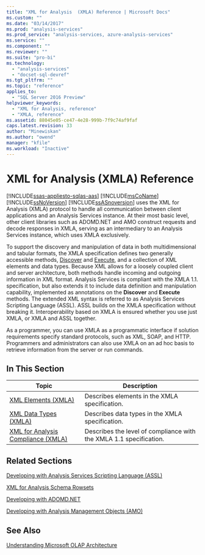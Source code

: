 ```yaml
---
title: "XML for Analysis  (XMLA) Reference | Microsoft Docs"
ms.custom: ""
ms.date: "03/14/2017"
ms.prod: "analysis-services"
ms.prod_service: "analysis-services, azure-analysis-services"
ms.service: ""
ms.component: ""
ms.reviewer: ""
ms.suite: "pro-bi"
ms.technology: 
  - "analysis-services"
  - "docset-sql-devref"
ms.tgt_pltfrm: ""
ms.topic: "reference"
applies_to: 
  - "SQL Server 2016 Preview"
helpviewer_keywords: 
  - "XML for Analysis, reference"
  - "XMLA, reference"
ms.assetid: 88045e05-ce47-4e28-999b-7f9c74af9faf
caps.latest.revision: 33
author: "Minewiskan"
ms.author: "owend"
manager: "kfile"
ms.workload: "Inactive"
---
```

# XML for Analysis  (XMLA) Reference
[!INCLUDE[ssas-appliesto-sqlas-aas](../../includes/ssas-appliesto-sqlas-aas.md)]
  [!INCLUDE[msCoName](../../includes/msconame-md.md)] [!INCLUDE[ssNoVersion](../../includes/ssnoversion-md.md)] [!INCLUDE[ssASnoversion](../../includes/ssasnoversion-md.md)] uses the XML for Analysis (XMLA) protocol to handle all communication between client applications and an Analysis Services instance. At their most basic level, other client libraries such as ADOMD.NET and AMO construct requests and decode responses in XMLA, serving as an intermediary to an Analysis Services instance, which uses XMLA exclusively.  
  
 To support the discovery and manipulation of data in both multidimensional and tabular formats, the XMLA specification defines two generally accessible methods, [Discover](../../analysis-services/xmla/xml-elements-methods-discover.md) and [Execute](../../analysis-services/xmla/xml-elements-methods-execute.md), and a collection of XML elements and data types. Because XML allows for a loosely coupled client and server architecture, both methods handle incoming and outgoing information in XML format. Analysis Services is compliant with the XMLA 1.1. specification, but also extends it to include data definition and manipulation capability, implemented as annotations on the **Discover** and **Execute** methods. The extended XML syntax is referred to as Analysis Services Scripting Language (ASSL). ASSL builds on the XMLA specification without breaking it. Interoperability based on XMLA is ensured whether you use just XMLA, or XMLA and ASSL together.  
  
 As a programmer, you can use XMLA as a programmatic interface if solution requirements specify standard protocols, such as XML, SOAP, and HTTP. Programmers and administrators can also use XMLA on an ad hoc basis to retrieve information from the server or run commands.  
  
## In This Section  
  
|Topic|Description|  
|-----------|-----------------|  
|[XML Elements &#40;XMLA&#41;](http://msdn.microsoft.com/library/40ab2360-efb6-4ba6-bf23-e84964e51008)|Describes elements in the XMLA specification.|  
|[XML Data Types &#40;XMLA&#41;](../../analysis-services/xmla/xml-data-types/xml-data-types-xmla.md)|Describes data types in the XMLA specification.|  
|[XML for Analysis Compliance &#40;XMLA&#41;](../../analysis-services/xmla/xml-for-analysis-compliance-xmla.md)|Describes the level of compliance with the XMLA 1.1 specification.|  
  
## Related Sections  
 [Developing with Analysis Services Scripting Language &#40;ASSL&#41;](../../analysis-services/multidimensional-models/scripting-language-assl/developing-with-analysis-services-scripting-language-assl.md)  
  
 [XML for Analysis Schema Rowsets](../../analysis-services/schema-rowsets/xml/xml-for-analysis-schema-rowsets.md)  
  
 [Developing with ADOMD.NET](../../analysis-services/multidimensional-models/adomd-net/developing-with-adomd-net.md)  
  
 [Developing with Analysis Management Objects &#40;AMO&#41;](../../analysis-services/multidimensional-models/analysis-management-objects/developing-with-analysis-management-objects-amo.md)  
  
## See Also  
 [Understanding Microsoft OLAP Architecture](../../analysis-services/multidimensional-models/olap-physical/understanding-microsoft-olap-architecture.md)  
  
  
